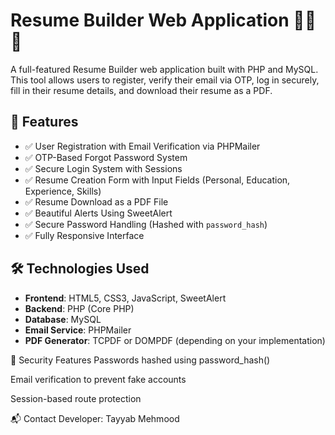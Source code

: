 # Resume Builder Web Application 🧑‍💼📄

A full-featured Resume Builder web application built with PHP and MySQL. This tool allows users to register, verify their email via OTP, log in securely, fill in their resume details, and download their resume as a PDF.

## 🚀 Features

- ✅ User Registration with Email Verification via PHPMailer
- ✅ OTP-Based Forgot Password System
- ✅ Secure Login System with Sessions
- ✅ Resume Creation Form with Input Fields (Personal, Education, Experience, Skills)
- ✅ Resume Download as a PDF File
- ✅ Beautiful Alerts Using SweetAlert
- ✅ Secure Password Handling (Hashed with `password_hash`)
- ✅ Fully Responsive Interface


## 🛠️ Technologies Used

- **Frontend**: HTML5, CSS3, JavaScript, SweetAlert
- **Backend**: PHP (Core PHP)
- **Database**: MySQL
- **Email Service**: PHPMailer
- **PDF Generator**: TCPDF or DOMPDF (depending on your implementation)

  
🔐 Security Features
Passwords hashed using password_hash()

Email verification to prevent fake accounts

Session-based route protection

📬 Contact
Developer: Tayyab Mehmood


